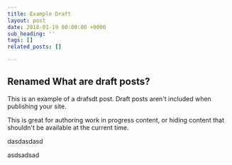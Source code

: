 ```yaml
---
title: Example Draft
layout: post
date: 2018-01-19 00:00:00 +0000
sub_heading: ''
tags: []
related_posts: []

---
```

## Renamed What are draft posts?

This is an example of a drafsdt post. Draft posts aren't included when publishing your site.

This is great for authoring work in progress content, or hiding content that shouldn't be available at the current time.

dasdasdasd

asdsadsad